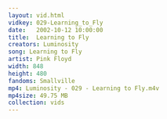 ```yaml
---
layout: vid.html
vidkey: 029-Learning_to_Fly
date:   2002-10-12 10:00:00
title:  Learning to Fly
creators: Luminosity
song: Learning to Fly
artist: Pink Floyd
width: 848
height: 480
fandoms: Smallville
mp4: Luminosity - 029 - Learning to Fly.m4v
mp4size: 49.75 MB
collection: vids
---
```


  <div>
  
  </div>
  
